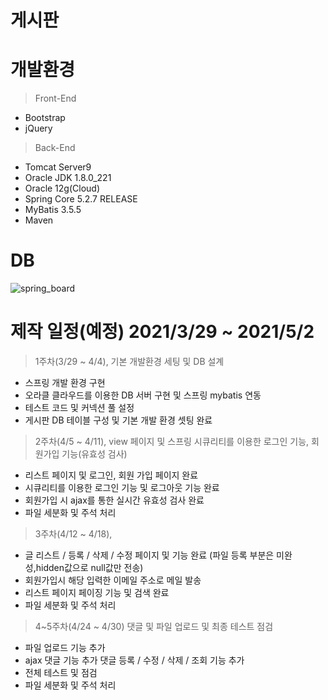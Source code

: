 # 게시판 
# 개발환경
>Front-End
* Bootstrap
* jQuery
>Back-End
*  Tomcat Server9
*  Oracle JDK 1.8.0_221
*  Oracle 12g(Cloud)
*  Spring Core 5.2.7 RELEASE
*  MyBatis 3.5.5
*  Maven

# DB
![spring_board](https://user-images.githubusercontent.com/15880534/113380611-a6b35180-93b7-11eb-86bd-32366d1d99c2.JPG)

# 제작 일정(예정) 2021/3/29 ~ 2021/5/2
>1주차(3/29 ~ 4/4), 기본 개발환경 세팅 및 DB 설계
* 스프링 개발 환경 구현
* 오라클 클라우드를 이용한 DB 서버 구현 및 스프링 mybatis 연동
* 테스트 코드 및 커넥션 풀 설정
* 게시판 DB 테이블 구성 및 기본 개발 환경 셋팅 완료

>2주차(4/5 ~ 4/11), view 페이지 및 스프링 시큐리티를 이용한 로그인 기능, 회원가입 기능(유효성 검사)
* 리스트 페이지 및 로그인, 회원 가입 페이지 완료
* 시큐리티를 이용한 로그인 기능 및 로그아웃 기능 완료
* 회원가입 시 ajax를 통한 실시간 유효성 검사 완료
* 파일 세분화 및 주석 처리 

>3주차(4/12 ~ 4/18), 
* 글 리스트 / 등록 / 삭제 / 수정 페이지 및 기능 완료 (파일 등록 부분은 미완성,hidden값으로 null값만 전송)
* 회원가입시 해당 입력한 이메일 주소로 메일 발송 
* 리스트 페이지 페이징 기능 및 검색 완료
* 파일 세분화 및 주석 처리

>4~5주차(4/24 ~ 4/30) 댓글 및 파일 업로드 및 최종 테스트 점검
* 파일 업로드 기능 추가 
* ajax 댓글 기능 추가 댓글 등록 / 수정 / 삭제 / 조회 기능 추가
* 전체 테스트 및 점검
* 파일 세분화 및 주석 처리




